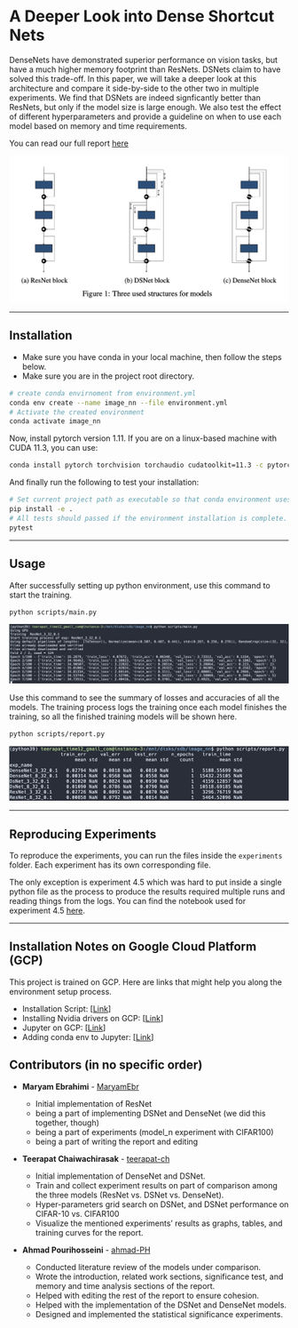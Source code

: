 # A Deeper Look into Dense Shortcut Nets

DenseNets have demonstrated superior performance on vision tasks, but have a
much higher memory footprint than ResNets. DSNets claim to have solved this
trade-off. In this paper, we will take a deeper look at this architecture and compare
it side-by-side to the other two in multiple experiments. We find that DSNets are
indeed signficantly better than ResNets, but only if the model size is large enough.
We also test the effect of different hyperparameters and provide a guideline on
when to use each model based on memory and time requirements.

You can read our full report [here](report.pdf)

![model structures](images/model_structures.png)


---

## Installation
- Make sure you have conda in your local machine, then follow the steps below.
- Make sure you are in the project root directory.

```bash
# create conda envirnoment from environment.yml
conda env create --name image_nn --file environment.yml
# Activate the created environment
conda activate image_nn
```
Now, install pytorch version 1.11. If you are on a linux-based machine with CUDA 11.3, you can use:
```bash
conda install pytorch torchvision torchaudio cudatoolkit=11.3 -c pytorch
```

And finally run the following to test your installation:
```bash
# Set current project path as executable so that conda environment uses the project code.
pip install -e .
# All tests should passed if the environment installation is complete.
pytest 
```

---

## Usage 

After successfully setting up python environment, use this command to start the training.

```bash
python scripts/main.py
```

![train sample](images/code_train_sample.png)

Use this command to see the summary of losses and accuracies of all the models. The training process logs the training once each model finishes the training, so all the finished training models will be shown here.

```bash
python scripts/report.py
```

![report sample](images/code_report_sample.png)

---

## Reproducing Experiments

To reproduce the experiments, you can run the files inside the `experiments` folder. Each experiment has its own corresponding file.

The only exception is experiment 4.5 which was hard to put inside a single python file as the process to produce the results required multiple runs and reading things from the logs. You can find the notebook used for experiment 4.5 [here](notebooks/find_model_mem_use_params.ipynb).

---

## Installation Notes on Google Cloud Platform (GCP)

This project is trained on GCP. Here are links that might help you along the environment setup process.

- Installation Script: [[Link](https://github.com/teerapat-ch/image_nn/blob/master/gce_install_script.sh)]
- Installing Nvidia drivers on GCP: [[Link](https://cloud.google.com/compute/docs/gpus/install-drivers-gpu)]  
- Jupyter on GCP: [[Link](https://towardsdatascience.com/running-jupyter-notebook-in-google-cloud-platform-in-15-min-61e16da34d52)]  
- Adding conda env to Jupyter: [[Link](https://medium.com/@nrk25693/how-to-add-your-conda-environment-to-your-jupyter-notebook-in-just-4-steps-abeab8b8d084)]  


## Contributors (in no specific order)

* **Maryam Ebrahimi** - [MaryamEbr](https://github.com/MaryamEbr)
  * Initial implementation of ResNet
  * being a part of implementing DSNet and DenseNet (we did this together, though)
  * being a part of experiments (model_n experiment with CIFAR100)
  * being a part of writing the report and editing

* **Teerapat Chaiwachirasak** - [teerapat-ch](https://github.com/teerapat-ch)
  * Initial implementation of DenseNet and DSNet.
  * Train and collect experiment results on part of comparison among the three models (ResNet vs. DSNet vs. DenseNet).
  * Hyper-parameters grid search on DSNet, and DSNet performance on CIFAR-10 vs. CIFAR100
  * Visualize the mentioned experiments’ results as graphs, tables, and training curves for the report.

* **Ahmad Pourihosseini** - [ahmad-PH](https://github.com/ahmad-PH)
  * Conducted literature review of the models under comparison.
  * Wrote the introduction, related work sections, significance test, and memory and time analysis sections of the report.
  * Helped with editing the rest of the report to ensure cohesion.
  * Helped with the implementation of the DSNet and DenseNet models.
  * Designed and implemented the statistical significance experiments.

